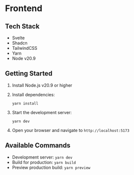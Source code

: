 # Frontend

## Tech Stack

- Svelte
- Shadcn
- TailwindCSS
- Yarn
- Node v20.9

## Getting Started

1. Install Node.js v20.9 or higher

2. Install dependencies:
   ```
   yarn install
   ```
3. Start the development server:
   ```
   yarn dev
   ```
4. Open your browser and navigate to `http://localhost:5173`

## Available Commands

- Development server: `yarn dev`
- Build for production: `yarn build`
- Preview production build: `yarn preview`

